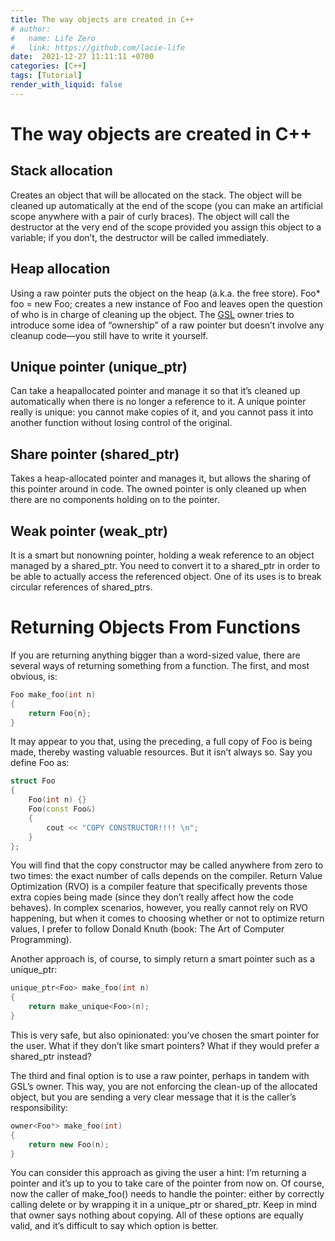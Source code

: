 ```yaml
---
title: The way objects are created in C++
# author:
#   name: Life Zero
#   link: https://github.com/lacie-life
date:  2021-12-27 11:11:11 +0700
categories: [C++]
tags: [Tutorial]
render_with_liquid: false
---
```


# The way objects are created in C++

## Stack allocation 

Creates an object that will be allocated on the stack. The object will be cleaned up automatically at the end of the scope (you can make an artificial scope anywhere with a pair of curly braces). The object will call the destructor at the very end of the scope provided you assign this object to a variable; if you don’t, the destructor will be called immediately.

## Heap allocation

Using a raw pointer puts the object on the heap (a.k.a. the free store). Foo* foo = new Foo; creates a new instance of Foo and leaves open the question of who is in charge of cleaning up the object. The [GSL](https://github.com/Microsoft/GSL) owner<T> tries to introduce some idea of “ownership” of a raw pointer but doesn’t involve any cleanup code—you still have to write it yourself.

## Unique pointer (unique_ptr)

Can take a heapallocated pointer and manage it so that it’s cleaned up automatically when there is no longer a reference to it. A unique pointer really is unique: you cannot make copies of it, and you cannot pass it into another function without losing control of the original.

## Share pointer (shared_ptr)

Takes a heap-allocated pointer and manages it, but allows the sharing of this pointer around in code. The owned pointer is only cleaned up when there are no components holding on to the pointer.

## Weak pointer (weak_ptr)

It is a smart but nonowning pointer, holding a weak reference to an object managed by a shared_ptr. You need to convert it to a shared_ptr in order to be able to actually access the referenced object. One of its uses is to break circular references of shared_ptrs.

# Returning Objects From Functions

If you are returning anything bigger than a word-sized value, there are several ways of returning something from a function. The first, and most obvious, is:

```c++
Foo make_foo(int n)
{
    return Foo{n};
}
```

It may appear to you that, using the preceding, a full copy of Foo is being made, thereby wasting valuable resources. But it isn’t always so. Say you define Foo as:

```c++
struct Foo
{
    Foo(int n) {}
    Foo(const Foo&) 
    {
        cout << "COPY CONSTRUCTOR!!!! \n";
    }
};
```

You will find that the copy constructor may be called anywhere from zero to two times: the exact number of calls depends on the compiler. Return Value Optimization (RVO) is a compiler feature that specifically prevents those extra copies being made (since they don’t really affect how the code behaves). In complex scenarios, however, you really cannot rely on RVO happening, but when it comes to choosing whether or not to optimize return values, I prefer to follow Donald Knuth (book: The Art of Computer Programming).

Another approach is, of course, to simply return a smart pointer such as a unique_ptr:

```c++
unique_ptr<Foo> make_foo(int n)
{
    return make_unique<Foo>(n);
}
```

This is very safe, but also opinionated: you’ve chosen the smart pointer for the user. What if they don’t like smart pointers? What if they would prefer a shared_ptr instead?

The third and final option is to use a raw pointer, perhaps in tandem with GSL’s owner<T>. This way, you are not enforcing the clean-up of the allocated object, but you are sending a very clear message that it is the caller’s responsibility:

```c++
owner<Foo*> make_foo(int)
{
    return new Foo(n);
}
```

You can consider this approach as giving the user a hint: I’m returning a pointer and it’s up to you to take care of the pointer from now on. Of course, now the caller of make_foo() needs to handle the pointer: either by correctly calling delete or by wrapping it in a unique_ptr or shared_ptr. Keep in mind that owner<T> says nothing about copying.
All of these options are equally valid, and it’s difficult to say which option is better.



